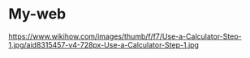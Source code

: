 # My-web

https://www.wikihow.com/images/thumb/f/f7/Use-a-Calculator-Step-1.jpg/aid8315457-v4-728px-Use-a-Calculator-Step-1.jpg
